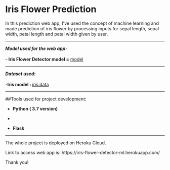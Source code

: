 # Iris Flower Prediction
<p>
  In this prediction web app, I've used the concept of machine learning and made prediction of iris flower by processing inputs for sepal length, sepal width, petal length and petal width given by user.
<p>
  
 <hr>
 
 _**Model used for the web app:**_
 <br>
 <br>
 -<b> Iris Flower Detector model =</b>  [model](https://github.com/Abhishek-kr12/1901CS03_CS299_2021/edit/master/iris.py)
 <br>
 
 <hr>
 
  _**Dataset used:**_
  <br>
  <br>
  -<b>Iris model : </b> [iris.data](https://github.com/Abhishek-kr12/1901CS03_CS299_2021/edit/master/iris.data)
  <br>
  
  <hr>
  
  ##Tools used for project development:
  <ul>
  <li><p><b>Python ( 3.7 version)</b></p>
  <li>
  <li><p><b>Flask</b></p></li>
  </ul>
  
  <hr>
  
  <p> The whole project is deployed on Heroku Cloud.
  <p> Link to access web app is:
https://iris-flower-detector-ml.herokuapp.com/ </p>
  <p> Thank you!</p>
  
  
  

